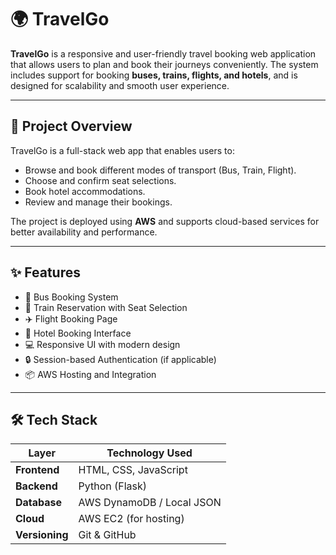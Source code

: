 # 🌍 TravelGo

**TravelGo** is a responsive and user-friendly travel booking web application that allows users to plan and book their journeys conveniently. The system includes support for booking **buses, trains, flights, and hotels**, and is designed for scalability and smooth user experience.

---

## 🚀 Project Overview

TravelGo is a full-stack web app that enables users to:
- Browse and book different modes of transport (Bus, Train, Flight).
- Choose and confirm seat selections.
- Book hotel accommodations.
- Review and manage their bookings.

The project is deployed using **AWS** and supports cloud-based services for better availability and performance.

---

## ✨ Features

- 🚌 Bus Booking System
- 🚆 Train Reservation with Seat Selection
- ✈️ Flight Booking Page
- 🏨 Hotel Booking Interface
- 💻 Responsive UI with modern design
- 🔒 Session-based Authentication (if applicable)
- 📦 AWS Hosting and Integration

---

## 🛠️ Tech Stack

| Layer           | Technology Used               |
|----------------|-------------------------------|
| **Frontend**    | HTML, CSS, JavaScript         |
| **Backend**     | Python (Flask)                |
| **Database**    | AWS DynamoDB / Local JSON     |
| **Cloud**       | AWS EC2 (for hosting)         |
| **Versioning**  | Git & GitHub                  |


